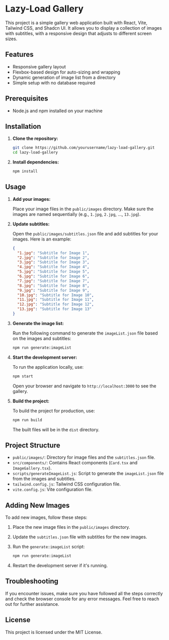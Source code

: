 # Lazy-Load Gallery

This project is a simple gallery web application built with React, Vite, Tailwind CSS, and Shadcn UI. It allows you to display a collection of images with subtitles, with a responsive design that adjusts to different screen sizes.

## Features

- Responsive gallery layout
- Flexbox-based design for auto-sizing and wrapping
- Dynamic generation of image list from a directory
- Simple setup with no database required

## Prerequisites

- Node.js and npm installed on your machine

## Installation

1. **Clone the repository:**

    ```bash
    git clone https://github.com/yourusername/lazy-load-gallery.git
    cd lazy-load-gallery
    ```

2. **Install dependencies:**

    ```bash
    npm install
    ```

## Usage

1. **Add your images:**

    Place your image files in the `public/images` directory. Make sure the images are named sequentially (e.g., `1.jpg`, `2.jpg`, ..., `13.jpg`).

2. **Update subtitles:**

    Open the `public/images/subtitles.json` file and add subtitles for your images. Here is an example:

    ```json
    {
      "1.jpg": "Subtitle for Image 1",
      "2.jpg": "Subtitle for Image 2",
      "3.jpg": "Subtitle for Image 3",
      "4.jpg": "Subtitle for Image 4",
      "5.jpg": "Subtitle for Image 5",
      "6.jpg": "Subtitle for Image 6",
      "7.jpg": "Subtitle for Image 7",
      "8.jpg": "Subtitle for Image 8",
      "9.jpg": "Subtitle for Image 9",
      "10.jpg": "Subtitle for Image 10",
      "11.jpg": "Subtitle for Image 11",
      "12.jpg": "Subtitle for Image 12",
      "13.jpg": "Subtitle for Image 13"
    }
    ```

3. **Generate the image list:**

    Run the following command to generate the `imageList.json` file based on the images and subtitles:

    ```bash
    npm run generate:imageList
    ```

4. **Start the development server:**

    To run the application locally, use:

    ```bash
    npm start
    ```

    Open your browser and navigate to `http://localhost:3000` to see the gallery.

5. **Build the project:**

    To build the project for production, use:

    ```bash
    npm run build
    ```

    The built files will be in the `dist` directory.

## Project Structure

- `public/images/`: Directory for image files and the `subtitles.json` file.
- `src/components/`: Contains React components (`Card.tsx` and `ImageGallery.tsx`).
- `scripts/generateImageList.js`: Script to generate the `imageList.json` file from the images and subtitles.
- `tailwind.config.js`: Tailwind CSS configuration file.
- `vite.config.js`: Vite configuration file.

## Adding New Images

To add new images, follow these steps:

1. Place the new image files in the `public/images` directory.
2. Update the `subtitles.json` file with subtitles for the new images.
3. Run the `generate:imageList` script:

    ```bash
    npm run generate:imageList
    ```

4. Restart the development server if it's running.

## Troubleshooting

If you encounter issues, make sure you have followed all the steps correctly and check the browser console for any error messages. Feel free to reach out for further assistance.

## License

This project is licensed under the MIT License.
